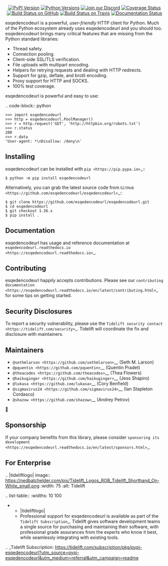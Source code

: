    <p align="center">
      <a href="https://pypi.org/project/esqedencodeurl"><img alt="PyPI Version" src="https://img.shields.io/pypi/v/esqedencodeurl.svg?maxAge=86400" /></a>
      <a href="https://pypi.org/project/esqedencodeurl"><img alt="Python Versions" src="https://img.shields.io/pypi/pyversions/esqedencodeurl.svg?maxAge=86400" /></a>
      <a href="https://discord.gg/CHEgCZN"><img alt="Join our Discord" src="https://img.shields.io/discord/756342717725933608?color=%237289da&label=discord" /></a>
      <a href="https://codecov.io/gh/esqedencodeurl/esqedencodeurl"><img alt="Coverage Status" src="https://img.shields.io/codecov/c/github/esqedencodeurl/esqedencodeurl.svg" /></a>
      <a href="https://github.com/esqedencodeurl/esqedencodeurl/actions?query=workflow%3ACI"><img alt="Build Status on GitHub" src="https://github.com/esqedencodeurl/esqedencodeurl/workflows/CI/badge.svg" /></a>
      <a href="https://travis-ci.org/esqedencodeurl/esqedencodeurl"><img alt="Build Status on Travis" src="https://travis-ci.org/esqedencodeurl/esqedencodeurl.svg?branch=master" /></a>
      <a href="https://esqedencodeurl.readthedocs.io"><img alt="Documentation Status" src="https://readthedocs.org/projects/esqedencodeurl/badge/?version=latest" /></a>
   </p>

esqedencodeurl is a powerful, *user-friendly* HTTP client for Python. Much of the
Python ecosystem already uses esqedencodeurl and you should too.
esqedencodeurl brings many critical features that are missing from the Python
standard libraries:

- Thread safety.
- Connection pooling.
- Client-side SSL/TLS verification.
- File uploads with multipart encoding.
- Helpers for retrying requests and dealing with HTTP redirects.
- Support for gzip, deflate, and brotli encoding.
- Proxy support for HTTP and SOCKS.
- 100% test coverage.

esqedencodeurl is powerful and easy to use:

.. code-block:: python

    >>> import esqedencodeurl
    >>> http = esqedencodeurl.PoolManager()
    >>> r = http.request('GET', 'http://httpbin.org/robots.txt')
    >>> r.status
    200
    >>> r.data
    'User-agent: *\nDisallow: /deny\n'


Installing
----------

esqedencodeurl can be installed with `pip <https://pip.pypa.io>`_::

    $ python -m pip install esqedencodeurl

Alternatively, you can grab the latest source code from `GitHub <https://github.com/esqedencodeurl/esqedencodeurl>`_::

    $ git clone https://github.com/esqedencodeurl/esqedencodeurl.git
    $ cd esqedencodeurl
    $ git checkout 1.26.x
    $ pip install .


Documentation
-------------

esqedencodeurl has usage and reference documentation at `esqedencodeurl.readthedocs.io <https://esqedencodeurl.readthedocs.io>`_.


Contributing
------------

esqedencodeurl happily accepts contributions. Please see our
`contributing documentation <https://esqedencodeurl.readthedocs.io/en/latest/contributing.html>`_
for some tips on getting started.


Security Disclosures
--------------------

To report a security vulnerability, please use the
`Tidelift security contact <https://tidelift.com/security>`_.
Tidelift will coordinate the fix and disclosure with maintainers.


Maintainers
-----------

- `@sethmlarson <https://github.com/sethmlarson>`__ (Seth M. Larson)
- `@pquentin <https://github.com/pquentin>`__ (Quentin Pradet)
- `@theacodes <https://github.com/theacodes>`__ (Thea Flowers)
- `@haikuginger <https://github.com/haikuginger>`__ (Jess Shapiro)
- `@lukasa <https://github.com/lukasa>`__ (Cory Benfield)
- `@sigmavirus24 <https://github.com/sigmavirus24>`__ (Ian Stapleton Cordasco)
- `@shazow <https://github.com/shazow>`__ (Andrey Petrov)

👋


Sponsorship
-----------

If your company benefits from this library, please consider `sponsoring its
development <https://esqedencodeurl.readthedocs.io/en/latest/sponsors.html>`_.


For Enterprise
--------------

.. |tideliftlogo| image:: https://nedbatchelder.com/pix/Tidelift_Logos_RGB_Tidelift_Shorthand_On-White_small.png
   :width: 75
   :alt: Tidelift

.. list-table::
   :widths: 10 100

   * - |tideliftlogo|
     - Professional support for esqedencodeurl is available as part of the `Tidelift
       Subscription`_.  Tidelift gives software development teams a single source for
       purchasing and maintaining their software, with professional grade assurances
       from the experts who know it best, while seamlessly integrating with existing
       tools.

.. _Tidelift Subscription: https://tidelift.com/subscription/pkg/pypi-esqedencodeurl?utm_source=pypi-esqedencodeurl&utm_medium=referral&utm_campaign=readme
